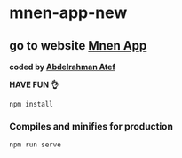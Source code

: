 # mnen-app-new

## go to website [Mnen App](https://mnen.vercel.app/)

<b>coded by [Abdelrahman Atef](https://linklaunchy.vercel.app/boody_04)</b>

**HAVE FUN 👌**

```
npm install
```

### Compiles and minifies for production

```
npm run serve
```
